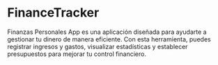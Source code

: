 # FinanceTracker
Finanzas Personales App es una aplicación diseñada para ayudarte a gestionar tu dinero de manera eficiente. Con esta herramienta, puedes registrar ingresos y gastos, visualizar estadísticas y establecer presupuestos para mejorar tu control financiero.
